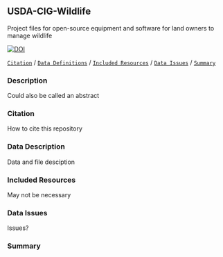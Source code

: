 ## USDA-CIG-Wildlife
Project files for open-source equipment and software for land owners to manage wildlife

[![DOI](https://zenodo.org/badge/DOI/10.5281/zenodo.6603940.svg)](https://doi.org/10.5281/zenodo.6603940)


[```Citation```](#Citation) / [```Data Definitions```](#data-definitions) / [```Included Resources```](#included-resources) /  [```Data Issues```](#data-issues) / [```Summary```](#summary)


### Description

Could also be called an abstract

### Citation

How to cite this repository
 
### Data Description

Data and file desciption

### Included Resources

May not be necessary

### Data Issues

Issues?

### Summary
